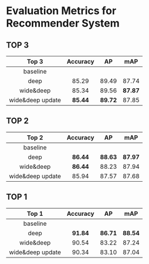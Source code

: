 # Evaluation Metrics for Recommender System

## TOP 3
|      Top 3       | Accuracy  |    AP     |    mAP    |
| :--------------: | :-------: | :-------: | :-------: |
|     baseline     |           |           |           |
|       deep       |   85.29   |   89.49   |   87.74   |
|    wide&deep     |   85.34   |   89.56   | __87.87__ |
| wide&deep update | __85.44__ | __89.72__ |   87.85   |

## TOP 2
|      Top 2       | Accuracy  |    AP     |    mAP    |
| :--------------: | :-------: | :-------: | :-------: |
|     baseline     |           |           |           |
|       deep       | __86.44__ | __88.63__ | __87.97__ |
|    wide&deep     | __86.44__ |   88.23   |   87.94   |
| wide&deep update |   85.94   |   87.57   |   87.68   |

## TOP 1
|      Top 1       | Accuracy  |    AP     |    mAP    |
| :--------------: | :-------: | :-------: | :-------: |
|     baseline     |           |           |           |
|       deep       | __91.84__ | __86.71__ | __88.54__ |
|    wide&deep     |   90.54   |   83.22   |   87.24   |
| wide&deep update |   90.34   |   83.10   |   87.04   |